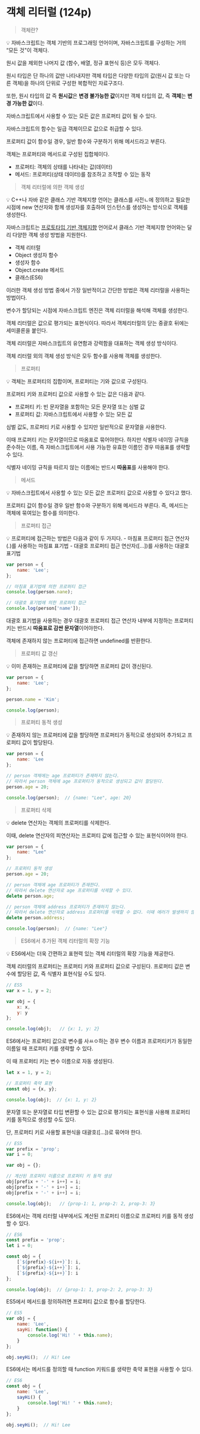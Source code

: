 # 객체 리터럴 (124p)

> 객체란?

<aside>
💡 자바스크립트는 객체 기반의 프로그래밍 언어이며, 자바스크립트를 구성하는 거의 “모든 것"이 객체다.
</aside>

원시 값을 제외한 나머지 값 (함수, 배열, 정규 표현식 등)은 모두 객체다.

원시 타입은 단 하나의 값만 나타내지만 객체 타입은 다양한 타입의 값(원시 값 또는 다른 객체)을 하나의 단위로 구성한 복합적인 자료구조다.

또한, 원시 타입의 값 즉 **원시값**은 **변경 불가능한 값**이지만 객체 타입의 값, 즉 **객체**는 **변경 가능한 값**이다.

자바스크립트에서 사용할 수 있는 모든 값은 프로퍼티 값이 될 수 있다.

자바스크립트의 함수는 일급 객체이므로 값으로 취급할 수 있다. 

프로퍼티 값이 함수일 경우, 일반 함수와 구분하기 위해 메서드라고 부른다.

객체는 프로퍼티와 메서드로 구성된 집합체이다.

- 프로퍼티: 객체의 상태를 나타내는 값(데이터)
- 메서드: 프로퍼티(상태 데이터)를 참조하고 조작할 수 있는 동작

> 객체 리터럴에 의한 객체 생성

<aside>
💡 C++나 자바 같은 클래스 기반 객체지향 언어는 클래스를 사전ㄴ에 정의하고 필요한 시점에 new 연산자와 함께 생성자를 호출하여 인스턴스를 생성하는 방식으로 객체를 생성한다.
</aside>

자바스크립트는 [프로토타입 기반 객체지향](https://www.notion.so/9fef70d7061a4e5aba8e74dac13e5439?pvs=21) 언어로서 클래스 기반 객체지향 언어와는 달리 다양한 객체 생성 방법을 지원한다.

- 객체 리터럴
- Object 생성자 함수
- 생성자 함수
- Object.create 메서드
- 클래스(ES6)

이러한 객체 생성 방법 중에서 가장 일반적이고 간단한 방법은 객체 리터럴을 사용하는 방법이다.

변수가 할당되는 시점에 자바스크립트 엔진은 객체 리터럴을 해석해 객체를 생성한다.

객체 리터럴은 값으로 평가되는 표현식이다. 따라서 객체리터럴의 닫는 중괄호 뒤에는 세미콜론을 붙인다.

객체 리터럴은 자바스크립트의 유연함과 강력함을 대표하는 객체 생성 방식이다. 

객체 리터럴 외의 객체 생성 방식은 모두 함수를 사용해 객체를 생성한다.

> 프로퍼티

<aside>
💡 객체는 프로퍼티의 집합이며, 프로퍼티는 기와 값으로 구성된다.
</aside>

프로퍼티 키와 프로퍼티 값으로 사용할 수 있는 값은 다음과 같다.

- 프로퍼티 키: 빈 문자열을 포함하는 모든 문자열 또는 심벌 값
- 프로퍼티 값: 자바스크립트에서 사용할 수 있는 모든 값

심벌 값도, 프로퍼티 키로 사용할 수 있지만 일반적으로 문자열을 사용한다.

이때 프로퍼티 키는 문자열이므로 따옴표로 묶어야한다. 하지만 식별자 네이밍 규칙을 준수하는 이름, 즉 자바스크립트에서 사용 가능한 유효한 이름인 경우 따옴표를 생략할 수 있다. 

식별자 네이밍 규칙을 따르지 않는 이름에는 반드시 **따옴표**를 사용해야 한다.

> 메서드

<aside>
💡 자바스크립트에서 사용할 수 있는 모든 값은 프로퍼티 값으로 사용할 수 있다고 했다.
</aside>

프로퍼티 값이 함수일 경우 일반 함수와 구분하기 위해 메서드라 부른다. 즉, 메서드는 객체에 묶여있는 함수를 의미한다.

> 프로퍼티 접근

<aside>
💡 프로퍼티에 접근하는 방법은 다음과 같이 두 가지다.
- 마침표 프로퍼티 접근 연산자(.)를 사용하는 마침표 표기법
- 대괄호 프로퍼티 접근 연산자([…])를 사용하는 대괄호 표기법
</aside>

```jsx
var person = {
	name: 'Lee';
};

// 마침표 표기법에 의한 프로퍼티 접근
console.log(person.nane);

// 대괄호 표기법에 의한 프로퍼티 접근
console.log(person['name']);
```

대괄호 표기법을 사용하는 경우 대괄호 프로퍼티 접근 연산자 내부에 지정하는 프로퍼티 키는 반드시 **따옴표로 감싼 문자열**이어야한다.

객체에 존재하지 않는 프로퍼티에 접근하면 undefined를 반환한다.

> 프로퍼티 값 갱신

<aside>
💡 이미 존재하는 프로퍼티에 값을 할당하면 프로퍼티 값이 갱신된다.
</aside>

```jsx
var person = {
	name: 'Lee';
};

person.name = 'Kim';

console.log(person);

```

> 프로퍼티 동적 생성
> 

<aside>
💡 존재하지 않는 프로퍼티에 값을 할당하면 프로퍼티가 동적으로 생성되어 추가되고 프로퍼티 값이 할당된다.
</aside>

```jsx
var person = {
	name: 'Lee
};

// person 객체에는 age 프로퍼티가 존재하지 않는다.
// 따라서 person 객체에 age 프로퍼티가 동적으로 생성되고 값이 할당된다.
person.age = 20;

console.log(person);  // {name: "Lee", age: 20}
```

> 프로퍼티 삭제

<aside>
💡 delete 연산자는 객체의 프로퍼티를 삭제한다.
</aside>

이때, delete 연산자의 피연산자는 프로퍼티 값에 접근할 수 있는 표현식이어야 한다.

```jsx
var person = {
	name: "Lee"
};

// 프로퍼티 동적 생성
person.age = 20;

// person 객체에 age 프로퍼티가 존재한다.
// 따라서 delete 연산자로 age 프로퍼티를 삭제할 수 있다.
delete person.age;

// person 객체에 address 프로퍼티가 존재하지 않는다.
// 따라서 delete 연산자로 address 프로퍼티를 삭제할 수 없다. 이때 에러가 발생하지 않는다.
delete person.address;

console.log(person);  // {name: "Lee"}
```

> ES6에서 추가된 객체 리터럴의 확장 기능

<aside>
💡 ES6에서는 더욱 간편하고 표현력 있는 객체 리터럴의 확장 기능을 제공한다.
</aside>

객체 리터럴의 프로퍼티는 프로퍼티 키와 프로퍼티 값으로 구성된다. 프로퍼티 값은 변수에 할당된 값, 즉 식별자 표현식일 수도 있다.

```jsx
// ES5
var x = 1, y = 2;

var obj = {
	x: x,
	y: y
};

console.log(obj);   // {x: 1, y: 2}
```

ES6에서는 프로퍼티 값으로 변수를 사ㅛㅇ하는 경우 변수 이름과 프로퍼티키가 동일한 이름일 때 프로퍼티 키를 생략할 수 있다.

이 때 프로퍼티 키는 변수 이름으로 자동 생성된다.

```jsx
let x = 1, y = 2;

// 프로퍼티 축약 표현
const obj = {x, y};

console.log(obj);  // {x: 1, y: 2}
```

문자열 또는 문자열로 타입 변환할 수 있는 값으로 평가되는 표현식을 사용해 프로퍼티 키를 동적으로 생성할 수도 있다.

단, 프로퍼티 키로 사용할 표현식을 대괄호([…])로 묶어야 한다.

```jsx
// ES5
var prefix = 'prop';
var i = 0;

var obj = {};

// 계산된 프로퍼티 이름으로 프로퍼티 키 동적 생성
obj[prefix + '-' + i++] = i;
obj[prefix + '-' + i++] = i;
obj[prefix + '-' + i++] = i;

console.log(obj);   // {prop-1: 1, prop-2: 2, prop-3: 3}
```

ES6에서는 객체 리터럴 내부에서도 계산된 프로퍼티 이름으로 프로퍼티 키를 동적 생성 할 수 있다.

```jsx
// ES6
const prefix = 'prop';
let i = 0;

const obj = {
	[`${prefix}-${i++}`]: i,
	[`${prefix}-${i++}`]: i,
	[`${prefix}-${i++}`]: i
};

console.log(obj);  // {prop-1: 1, prop-2: 2, prop-3: 3}
```

ES5에서 메서드를 정의하려면 프로퍼티 값으로 함수를 할당한다.

```jsx
// ES5
var obj = {
	name: 'Lee',
	sayHi: function() {
		console.log('Hi! ' + this.name);
	}
};

obj.seyHi();  // Hi! Lee
```

ES6에서는 메서드를 정의할 때 function 키워드를 생략한 축약 표현을 사용할 수 있다.

```jsx
// ES6
const obj = {
	name: 'Lee',
	sayHi() {
		console.log('Hi! ' + this.name);
	}
};

obj.seyHi();  // Hi! Lee
```